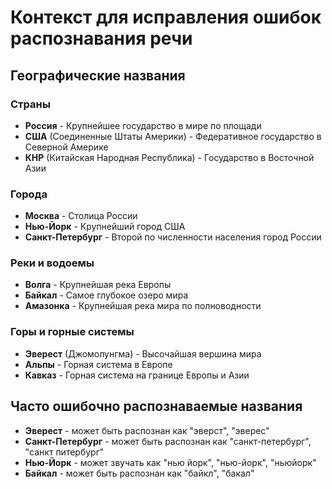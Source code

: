 # Контекст для исправления ошибок распознавания речи

## Географические названия

### Страны
- **Россия** - Крупнейшее государство в мире по площади
- **США** (Соединенные Штаты Америки) - Федеративное государство в Северной Америке
- **КНР** (Китайская Народная Республика) - Государство в Восточной Азии

### Города
- **Москва** - Столица России
- **Нью-Йорк** - Крупнейший город США
- **Санкт-Петербург** - Второй по численности населения город России

### Реки и водоемы
- **Волга** - Крупнейшая река Европы
- **Байкал** - Самое глубокое озеро мира
- **Амазонка** - Крупнейшая река мира по полноводности

### Горы и горные системы
- **Эверест** (Джомолунгма) - Высочайшая вершина мира
- **Альпы** - Горная система в Европе
- **Кавказ** - Горная система на границе Европы и Азии

## Часто ошибочно распознаваемые названия
- **Эверест** - может быть распознан как "эверст", "эверес"
- **Санкт-Петербург** - может быть распознан как "санкт-петербург", "санкт питербург"
- **Нью-Йорк** - может звучать как "нью йорк", "нью-йорк", "ньюйорк"
- **Байкал** - может быть распознан как "байкл", "бакал"